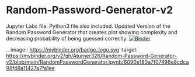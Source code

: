 # Random-Password-Generator-v2
Jupyter Labs file. Python3 file also included. Updated Version of the Random Password Generator that creates plot showing complexity and decreasing probability of being guessed correctly.
[![Binder](https://mybinder.org/badge_logo.svg)](https://mybinder.org/v2/gh/Aturner326/Random-Password-Generator-v2/blob/main/RandomPasswordGenerator.ipynb/6090e180a7f07496e8cdca98f48a11427a7fa1ee)

.. image:: https://mybinder.org/badge_logo.svg
 :target: https://mybinder.org/v2/gh/Aturner326/Random-Password-Generator-v2/blob/main/RandomPasswordGenerator.ipynb/6090e180a7f07496e8cdca98f48a11427a7fa1ee

